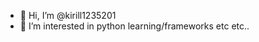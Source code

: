 - 👋 Hi, I’m @kirill1235201
- 👀 I’m interested in python learning/frameworks etc etc..
<!---
kirill1235201/kirill1235201 is a ✨ special ✨ repository because its `README.md` (this file) appears on your GitHub profile.
You can click the Preview link to take a look at your changes.
--->

